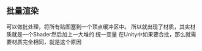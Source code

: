 ## 批量渲染
可以做批处理，将所有贴图塞到一个顶点缓冲区中。
所以就出现了材质，其实材质就是一个Shader然后加上一大堆的
统一变量
在Unity中如果要合批，那么就需要材质完全相同，就是这个原因